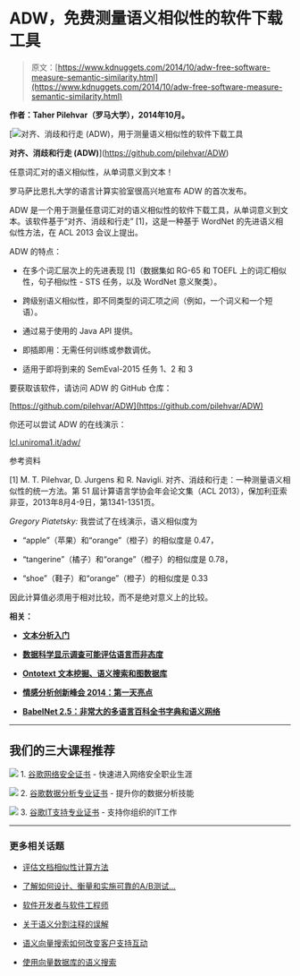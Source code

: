 # ADW，免费测量语义相似性的软件下载工具

> 原文：[https://www.kdnuggets.com/2014/10/adw-free-software-measure-semantic-similarity.html](https://www.kdnuggets.com/2014/10/adw-free-software-measure-semantic-similarity.html)

**作者：Taher Pilehvar（罗马大学），2014年10月。**

[![对齐、消歧和行走 (ADW)，用于测量语义相似性的软件下载工具](../Images/4f218c9eba9d1dcda491b96b0dee7628.png)

**对齐、消歧和行走 (ADW)**](https://github.com/pilehvar/ADW)

任意词汇对的语义相似性，从单词意义到文本！

罗马萨比恩扎大学的语言计算实验室很高兴地宣布 ADW 的首次发布。

ADW 是一个用于测量任意词汇对的语义相似性的软件下载工具，从单词意义到文本。该软件基于“对齐、消歧和行走” [1]，这是一种基于 WordNet 的先进语义相似性方法，在 ACL 2013 会议上提出。

ADW 的特点：

+   在多个词汇层次上的先进表现 [1]（数据集如 RG-65 和 TOEFL 上的词汇相似性，句子相似性 - STS 任务，以及 WordNet 意义聚类）。

+   跨级别语义相似性，即不同类型的词汇项之间（例如，一个词义和一个短语）。

+   通过易于使用的 Java API 提供。

+   即插即用：无需任何训练或参数调优。

+   适用于即将到来的 SemEval-2015 任务 1、2 和 3

要获取该软件，请访问 ADW 的 GitHub 仓库：

[https://github.com/pilehvar/ADW](https://github.com/pilehvar/ADW)

你还可以尝试 ADW 的在线演示：

[lcl.uniroma1.it/adw/](http://lcl.uniroma1.it/adw/)

参考资料

[1] M. T. Pilehvar, D. Jurgens 和 R. Navigli. 对齐、消歧和行走：一种测量语义相似性的统一方法。第 51 屆计算语言学协会年会论文集（ACL 2013），保加利亚索非亚，2013年8月4-9日，第1341-1351页。

*Gregory Piatetsky:* 我尝试了在线演示，语义相似度为

+   “apple”（苹果）和“orange”（橙子）的相似度是 0.47，

+   “tangerine”（橘子）和“orange”（橙子）的相似度是 0.78，

+   “shoe”（鞋子）和“orange”（橙子）的相似度是 0.33

因此计算值必须用于相对比较，而不是绝对意义上的比较。

**相关：**

+   [**文本分析入门**](/2014/09/get-started-text-analytics.html)

+   [**数据科学显示调查可能评估语言而非态度**](/2014/10/surveys-assess-language-not-attitudes.html)

+   [**Ontotext 文本挖掘、语义搜索和图数据库**](/2014/09/ontotext-text-mining-semantic-search-graph-database.html)

+   [**情感分析创新峰会 2014：第一天亮点**](/2014/05/sentiment-analysis-summit-san-francisco-talks-day-1.html)

+   [**BabelNet 2.5：非常大的多语言百科全书字典和语义网络**](/2014/05/babelnet-25-multilingual-encyclopedic-dictionary-semantic-network.html)

* * *

## 我们的三大课程推荐

![](../Images/0244c01ba9267c002ef39d4907e0b8fb.png) 1\. [谷歌网络安全证书](https://www.kdnuggets.com/google-cybersecurity) - 快速进入网络安全职业生涯

![](../Images/e225c49c3c91745821c8c0368bf04711.png) 2\. [谷歌数据分析专业证书](https://www.kdnuggets.com/google-data-analytics) - 提升你的数据分析技能

![](../Images/0244c01ba9267c002ef39d4907e0b8fb.png) 3\. [谷歌IT支持专业证书](https://www.kdnuggets.com/google-itsupport) - 支持你组织的IT工作

* * *

### 更多相关话题

+   [评估文档相似性计算方法](https://www.kdnuggets.com/evaluating-methods-for-calculating-document-similarity)

+   [了解如何设计、衡量和实施可靠的A/B测试…](https://www.kdnuggets.com/2023/01/sphere-design-measure-implement-trustworthy-ab-tests-ronny-kohavi.html)

+   [软件开发者与软件工程师](https://www.kdnuggets.com/2022/05/software-developer-software-engineer.html)

+   [关于语义分割注释的误解](https://www.kdnuggets.com/2022/01/misconceptions-semantic-segmentation-annotation.html)

+   [语义向量搜索如何改变客户支持互动](https://www.kdnuggets.com/how-semantic-vector-search-transforms-customer-support-interactions)

+   [使用向量数据库的语义搜索](https://www.kdnuggets.com/semantic-search-with-vector-databases)

